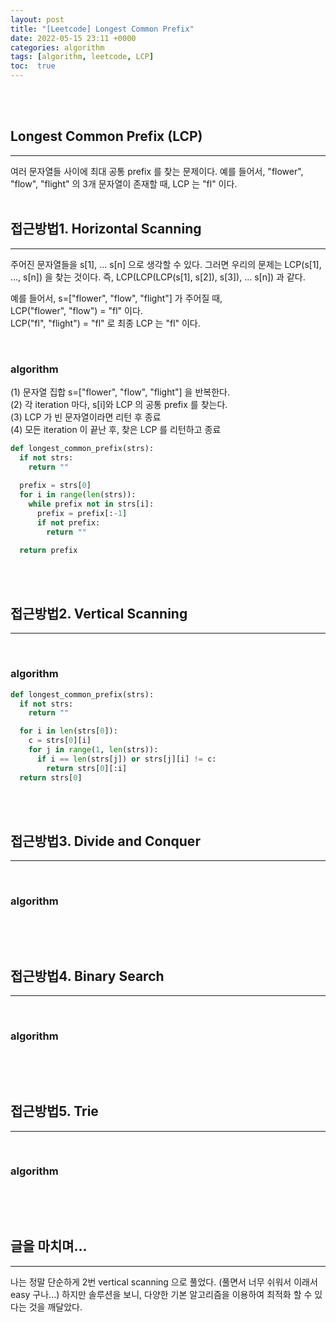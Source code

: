 ```yaml
---
layout: post
title: "[Leetcode] Longest Common Prefix"  
date: 2022-05-15 23:11 +0000
categories: algorithm
tags: [algorithm, leetcode, LCP]
toc:  true
---
```


<br>
<br>

## Longest Common Prefix (LCP)  
<hr>
여러 문자열들 사이에 최대 공통 prefix 를 찾는 문제이다.  
예를 들어서, "flower", "flow", "flight" 의 3개 문자열이 존재할 때, LCP 는 "fl" 이다.  

<br>
<br>

## 접근방법1. Horizontal Scanning  
<hr>  
주어진 문자열들을 s[1], ... s[n] 으로 생각할 수 있다.  
그러면 우리의 문제는 LCP(s[1], ..., s[n]) 을 찾는 것이다.  
즉, LCP(LCP(LCP(s[1], s[2]), s[3]), ... s[n]) 과 같다.  

예를 들어서, s=["flower", "flow", "flight"] 가 주어질 때,  
LCP("flower", "flow") = "fl" 이다.  
LCP("fl", "flight") = "fl" 로 최종 LCP 는 "fl" 이다.  

<br>

### algorithm  
(1) 문자열 집합 s=["flower", "flow", "flight"] 을 반복한다.  
(2) 각 iteration 마다, s\[i\]와 LCP 의 공통 prefix 를 찾는다.  
(3) LCP 가 빈 문자열이라면 리턴 후 종료  
(4) 모든 iteration 이 끝난 후, 찾은 LCP 를 리턴하고 종료  

```python
def longest_common_prefix(strs):
  if not strs:
    return ""
  
  prefix = strs[0]
  for i in range(len(strs)):
    while prefix not in strs[i]:
      prefix = prefix[:-1]
      if not prefix:
        return ""

  return prefix
```

<br>
<br>

## 접근방법2. Vertical Scanning  
<hr>


<br>

### algorithm   
```python
def longest_common_prefix(strs):
  if not strs:
    return ""

  for i in len(strs[0]):
    c = strs[0][i]
    for j in range(1, len(strs)):
      if i == len(strs[j]) or strs[j][i] != c:
        return strs[0][:i]
  return strs[0]
```

<br>
<br>

## 접근방법3. Divide and Conquer    
<hr>


<br>

### algorithm   
```python
```

<br>
<br>

## 접근방법4. Binary Search    
<hr>


<br>

### algorithm   
```python
```

<br>
<br>

## 접근방법5. Trie    
<hr>


<br>

### algorithm   
```python
```

<br>
<br>

## 글을 마치며...
<hr>
나는 정말 단순하게 2번 vertical scanning 으로 풀었다.  
(풀면서 너무 쉬워서 이래서 easy 구나...)  
하지만 솔루션을 보니, 다양한 기본 알고리즘을 이용하여 최적화 할 수 있다는 것을 깨달았다.  

<br>
<br>
<br>